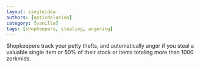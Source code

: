 ```yaml
---
layout: singleidea
authors: [opticdelusion]
category: [vanilla]
tags: [shopkeepers, stealing, angering]
---
```

Shopkeepers track your petty thefts, and automatically anger if you steal a valuable single item or 50% of their stock or items totaling more than 1000 zorkmids.
